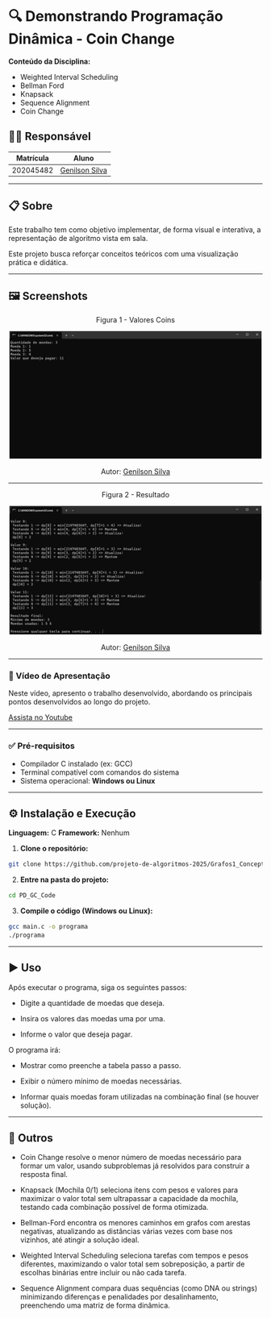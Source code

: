 # 🔍 Demonstrando Programação Dinâmica - Coin Change

**Conteúdo da Disciplina:**

- Weighted Interval Scheduling
- Bellman Ford
- Knapsack
- Sequence Alignment
- Coin Change  

## 👨‍🏫 Responsável

| Matrícula   | Aluno             |
|-------------|-------------------|
| 202045482   | [Genilson Silva](https://github.com/GenilsonJrs)    |

---

## 📋 Sobre

Este trabalho tem como objetivo implementar, de forma visual e interativa, a representação de algoritmo vista em sala.

Este projeto busca reforçar conceitos teóricos com uma visualização prática e didática.

---

## 🖼️ Screenshots

<p align="center">Figura 1 - Valores Coins</p>

<p align="center">
  <img src="PD_GC_Code/imgs/Moeda1.jpg" alt="Tutorial 1 - Coin Change" width="500"/>
</p>

<p align="center" style="font-size: 14px;">
  Autor: 
  <a href="https://github.com/GenilsonJrs" target="_blank">Genilson Silva</a>
</p>

---

<p align="center">Figura 2 - Resultado</p>

<p align="center">
  <img src="PD_GC_Code/imgs/Moeda2.jpg" alt="Tutorial 2 - Coin Change" width="500"/>
</p>

<p align="center" style="font-size: 14px;">
  Autor: 
  <a href="https://github.com/GenilsonJrs" target="_blank">Genilson Silva</a>
</p>

---

### 🎥 Vídeo de Apresentação

Neste vídeo, apresento o trabalho desenvolvido, abordando os principais pontos desenvolvidos ao longo do projeto.

[Assista no Youtube](https://www.youtube.com/watch?v=SyhoR898qls)

---

### ✅ Pré-requisitos

- Compilador C instalado (ex: GCC)
- Terminal compatível com comandos do sistema
- Sistema operacional: **Windows ou Linux**

---

## ⚙️ Instalação e Execução

**Linguagem:** C
**Framework:** Nenhum

1. **Clone o repositório:**

```bash
git clone https://github.com/projeto-de-algoritmos-2025/Grafos1_Concept.git
```
2. **Entre na pasta do projeto:**

```bash
cd PD_GC_Code
```
3. **Compile o código (Windows ou Linux):**

```bash
gcc main.c -o programa
./programa
```


---

## ▶️ Uso

Após executar o programa, siga os seguintes passos:

- Digite a quantidade de moedas que deseja.

- Insira os valores das moedas uma por uma.

- Informe o valor que deseja pagar.

O programa irá:

- Mostrar como preenche a tabela passo a passo.

- Exibir o número mínimo de moedas necessárias.

- Informar quais moedas foram utilizadas na combinação final (se houver solução).

---

## 🧠 Outros

- Coin Change resolve o menor número de moedas necessário para formar um valor, usando subproblemas já resolvidos para construir a resposta final.

- Knapsack (Mochila 0/1) seleciona itens com pesos e valores para maximizar o valor total sem ultrapassar a capacidade da mochila, testando cada combinação possível de forma otimizada.

- Bellman-Ford encontra os menores caminhos em grafos com arestas negativas, atualizando as distâncias várias vezes com base nos vizinhos, até atingir a solução ideal.

- Weighted Interval Scheduling seleciona tarefas com tempos e pesos diferentes, maximizando o valor total sem sobreposição, a partir de escolhas binárias entre incluir ou não cada tarefa.

- Sequence Alignment compara duas sequências (como DNA ou strings) minimizando diferenças e penalidades por desalinhamento, preenchendo uma matriz de forma dinâmica.

